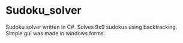 # Sudoku_solver

Sudoku solver written in C#. Solves 9x9 sudokus using backtracking.
Simple gui was made in windows forms.


